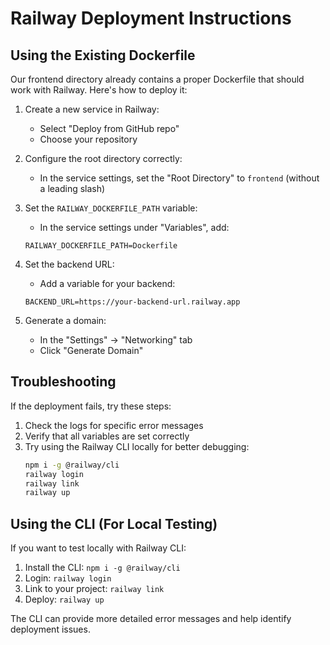 # Railway Deployment Instructions

## Using the Existing Dockerfile

Our frontend directory already contains a proper Dockerfile that should work with Railway. Here's how to deploy it:

1. Create a new service in Railway:
   - Select "Deploy from GitHub repo"
   - Choose your repository

2. Configure the root directory correctly:
   - In the service settings, set the "Root Directory" to `frontend` (without a leading slash)

3. Set the `RAILWAY_DOCKERFILE_PATH` variable:
   - In the service settings under "Variables", add:
   ```
   RAILWAY_DOCKERFILE_PATH=Dockerfile
   ```

4. Set the backend URL:
   - Add a variable for your backend:
   ```
   BACKEND_URL=https://your-backend-url.railway.app
   ```

5. Generate a domain:
   - In the "Settings" → "Networking" tab
   - Click "Generate Domain"

## Troubleshooting

If the deployment fails, try these steps:

1. Check the logs for specific error messages
2. Verify that all variables are set correctly
3. Try using the Railway CLI locally for better debugging:
   ```bash
   npm i -g @railway/cli
   railway login
   railway link
   railway up
   ```

## Using the CLI (For Local Testing)

If you want to test locally with Railway CLI:

1. Install the CLI: `npm i -g @railway/cli`
2. Login: `railway login`
3. Link to your project: `railway link`
4. Deploy: `railway up`

The CLI can provide more detailed error messages and help identify deployment issues.